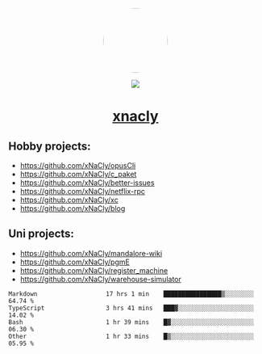 <p align="center">
  <img style="border-radius: 100px" width="128" height="128" src="https://avatars.githubusercontent.com/u/47723417?v=4"/>
</p>
<p align="center">
  <img src="https://komarev.com/ghpvc/?username=xnacly&&style=flat-square"/>
</p>

<h1 align="center"><a href="https://xnacly.me"> xnacly</a> </h1>

## Hobby projects:
- https://github.com/xNaCly/opusCli
- https://github.com/xNaCly/c_paket
- https://github.com/xNaCly/better-issues
- https://github.com/xNaCly/netflix-rpc
- https://github.com/xNaCly/xc
- https://github.com/xNaCly/blog

## Uni projects:
- https://github.com/xNaCly/mandalore-wiki
- https://github.com/xNaCly/pgmE
- https://github.com/xNaCly/register_machine
- https://github.com/xNaCly/warehouse-simulator


<!--START_SECTION:waka-->

```text
Markdown                   17 hrs 1 min    ████████████████▒░░░░░░░░   64.74 %
TypeScript                 3 hrs 41 mins   ███▓░░░░░░░░░░░░░░░░░░░░░   14.02 %
Bash                       1 hr 39 mins    █▓░░░░░░░░░░░░░░░░░░░░░░░   06.30 %
Other                      1 hr 33 mins    █▒░░░░░░░░░░░░░░░░░░░░░░░   05.95 %
```

<!--END_SECTION:waka-->
